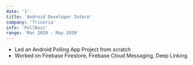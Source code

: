 ```yaml
---
date: '1'
title: 'Android Developer Intern'
company: 'Triceria'
info: 'PollBuzz'
range: 'Mar 2020 - May 2020'
---
```


- Led an Android Polling App Project from scratch
- Worked on Firebase Firestore, Firebase Cloud Messaging, Deep Linking
